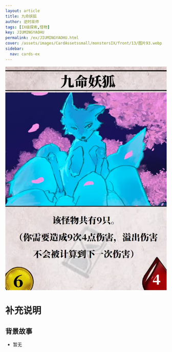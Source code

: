 ```yaml
---
layout: article
title: 九命妖狐
author: 逆时巫师
tags: [IX级探索,怪物]
key: JIUMINGYAOHU
permalink: /ex/JIUMINGYAOHU.html
cover: /assets/images/CardAssetssmall/monstersIX/front/13/图片93.webp
sidebar:
  nav: cards-ex
---
```

![](/assets/images/CardAssets/monstersIX/front/13/图片93.webp)

# 补充说明



## 背景故事
* 暂无
